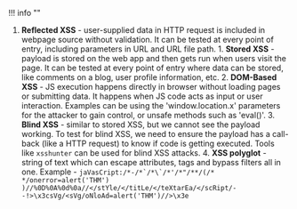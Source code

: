 !!! info ""

  1. **Reflected XSS** - user-supplied data in HTTP request is included in webpage source without validation. It can be tested at every point of entry, including parameters in URL and URL file path.
    1. **Stored XSS** - payload is stored on the web app and then gets run when users visit the page. It can be tested at every point of entry where data can be stored, like comments on a blog, user profile information, etc.
    2. **DOM-Based XSS** - JS execution happens directly in browser without loading pages or submitting data. It happens when JS code acts as input or user interaction. Examples can be using the 'window.location.x' parameters for the attacker to gain control, or unsafe methods such as 'eval()'.
    3. **Blind XSS** - similar to stored XSS, but we cannot see the payload working. To test for blind XSS, we need to ensure the payload has a call-back (like a HTTP request) to know if code is getting executed. Tools like ```xsshunter``` can be used for blind XSS attacks.
    4. **XSS polyglot** - string of text which can escape attributes, tags and bypass filters all in one. Example - ```jaVasCript:/*-/*`/*\`/*'/*"/**/(/* */onerror=alert('THM') )//%0D%0A%0d%0a//</stYle/</titLe/</teXtarEa/</scRipt/--!>\x3csVg/<sVg/oNloAd=alert('THM')//>\x3e```

